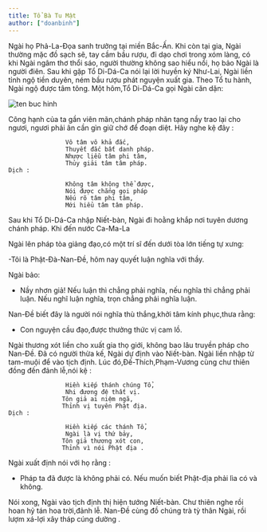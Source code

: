 ```yaml
---
title: Tổ Bà Tu Mật
author: ["doanbinh"]
---
```



Ngài họ Phả-La-Đọa sanh trưởng tại miền Bắc-Ấn. Khi còn tại gia, Ngài thường mặc đồ sạch sẽ, tay cầm bầu rượu, đi dạo chơi trong xóm làng, có khi Ngài ngâm thơ thổi sáo, người thường không sao hiểu nổi, họ bảo Ngài là người điên. Sau khi gặp Tổ Di-Dá-Ca nói lại lời huyền ký Như-Lai, Ngài liền tỉnh ngộ tiền duyên, ném bầu rượu phát nguyện xuất gia. Theo Tổ tu hành, Ngài ngộ được tâm tông. Một hôm,Tổ Di-Dá-Ca gọi Ngài căn dặn:

![ten buc hinh](https://i.ytimg.com/vi/QtR3VvEbwkM/hqdefault.jpg "ten buc hinh")

Công hạnh của ta gần viên mãn,chánh pháp nhãn tạng nầy trao lại cho ngươi, ngươi phải ân cần gìn giữ chớ để đoạn diệt. Hãy nghe kệ đây :

                    Vô tâm vô khả đắc,
                    Thuyết đắc bất danh pháp.
                    Nhược liễu tâm phi tâm,
                    Thủy giải tâm tâm pháp.
    Dịch :

                    Không tâm không thể được,
                    Nói được chẳng gọi pháp
                    Nếu rõ tâm phi tâm,
                    Mới hiểu tâm tâm pháp.

Sau khi Tổ Di-Dá-Ca nhập Niết-bàn, Ngài đi hoằng khắp nơi tuyên dương chánh pháp. Khi đến nước Ca-Ma-La

Ngài lên pháp tòa giảng đạo,có một trí sĩ đến dưới tòa lớn tiếng tự xưng:

-Tôi là Phật-Đà-Nan-Đề, hôm nay quyết luận nghĩa với thầy.

Ngài bảo:

- Nầy nhơn giả! Nếu luận thì chẳng phải nghĩa, nếu nghĩa thì chẳng phải luận. Nếu nghĩ luận nghĩa, trọn chẳng phải nghĩa luận.

Nan-Đề biết đây là người nói nghĩa thù thắng,khởi tâm kính phục,thưa rằng:

- Con nguyện cầu đạo,được thưởng thức vị cam lồ.

Ngài thương xót liền cho xuất gia thọ giới, không bao lâu truyền pháp cho Nan-Đề. Đã có người thừa kế, Ngài dự định vào Niết-bàn. Ngài liền nhập từ tam-muội để vào tịch định. Lúc đó,Đế-Thích,Phạm-Vương cùng chư thiên đồng đến đảnh lễ,nói kệ :

                    Hiền kiếp thánh chúng Tổ,
                    Nhi đương đệ thất vị.
                   Tôn giả ai niệm ngã,
                   Thỉnh vị tuyên Phật địa.
    Dịch :

                    Hiền kiếp các thánh Tổ,
                    Ngài là vị thứ bảy,
                   Tôn giả thương xót con,
                   Thỉnh vì nói Phật địa . 

Ngài xuất định nói với họ rằng :

- Pháp ta đã được là không phải có. Nếu muốn biết Phật-địa phải lìa có và không.

Nói xong, Ngài vào tịch định thị hiện tướng Niết-bàn. Chư thiên nghe rồi hoan hỷ tán hoa trời,đảnh lễ. Nan-Đề cùng đồ chúng trà tỳ thân Ngài, rồi lượm xá-lợi xây tháp cúng dường .